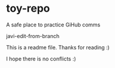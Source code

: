 # toy-repo
A safe place to practice GiHub comms


javi-edit-from-branch

This is a readme file. Thanks for reading :)

I hope there is no conflicts :)

